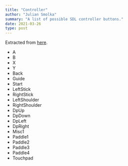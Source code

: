 ```yaml
---
title: "Controller"
author: "Julian Smolka"
summary: "A list of possible SDL controller buttons."
date: 2021-03-26
type: post
---
```

Extracted from [here](https://github.com/libsdl-org/SDL/blob/release-2.0.14/src/joystick/SDL_gamecontroller.c#L717).

- A
- B
- X
- Y
- Back
- Guide
- Start
- LeftStick
- RightStick
- LeftShoulder
- RightShoulder
- DpUp
- DpDown
- DpLeft
- DpRight
- Misc1
- Paddle1
- Paddle2
- Paddle3
- Paddle4
- Touchpad
